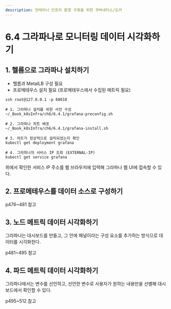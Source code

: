```yaml
---
description: 컨테이너 인프라 환경 구축을 위한 쿠버네티스/도커
---
```


# 6.4 그라파나로 모니터링 데이터 시각화하기

## 1. 헬름으로 그라파나 설치하기

- 헬름과 MetalLB 구성 필요
- 프로메테우스 설치 필요 (프로메테우스에서 수집된 메트릭 필요)

```shell
ssh root@127.0.0.1 -p 60010

# 1. 그라파나 설치를 위한 사전 구성
~/_Book_k8sInfra/ch6/6.4.1/grafana-preconfig.sh

# 2. 그라파나 차트 배포
~/_Book_k8sInfra/ch6/6.4.1/grafana-install.sh

# 3. 차트가 정상적으로 설치되었는지 확인
kubectl get deployment grafana

# 4. 그라파나의 서비스 IP 조회 (EXTERNAL-IP)
kubectl get service grafana
```

위에서 확인한 서비스 IP 주소를 웹 브라우저에 입력해 그라파나 웹 UI에 접속할 수 있다.

## 2. 프로메테우스를 데이터 소스로 구성하기

p476~481 참고

## 3. 노드 메트릭 데이터 시각화하기

그라파나는 대시보드를 만들고, 그 안에 패널이라는 구성 요소를 추가하는 방식으로 데이터를 시각화한다.

p481~495 참고

## 4. 파드 메트릭 데이터 시각화하기

그라파나에서는 변수를 선언하고, 선언한 변수로 사용자가 원하는 내용만을 선별해 대시보드에서 확인할 수 있다.

p495~512 참고